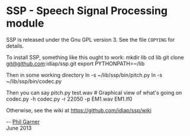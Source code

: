 # SSP - Speech Signal Processing module

SSP is released under the Gnu GPL version 3.  See the file `COPYING`
for details.

To install SSP, something like this ought to work:
    mkdir lib
    cd lib
    git clone git@github.com:idiap/ssp.git
    export PYTHONPATH=~/lib

Then in some working directory
    ln -s ~/lib/ssp/bin/pitch.py
    ln -s ~/lib/ssp/bin/codec.py

Then you can say
    pitch.py test.wav  # Graphical view of what's going on
    codec.py -h
    codec.py -r 22050 -p EM1.wav EM1.lf0

Otherwise, see the wiki at https://github.com/idiap/ssp/wiki

--
[Phil Garner](http://www.idiap.ch/~pgarner)  
June 2013
